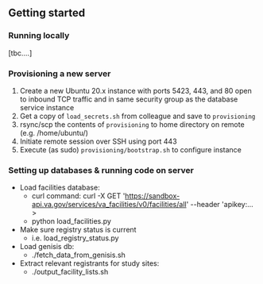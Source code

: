 ## Getting started

### Running locally

[tbc....]

### Provisioning a new server

1. Create a new Ubuntu 20.x instance with ports 5423, 443, and 80 open to inbound TCP traffic and in same security group as the database service instance
1. Get a copy of `load_secrets.sh` from colleague and save to `provisioning`
1. rsync/scp the contents of `provisioning` to home directory on remote (e.g. /home/ubuntu/)
1. Initiate remote session over SSH using port 443
1. Execute (as sudo) `provisioning/bootstrap.sh` to configure instance

### Setting up databases & running code on server

* Load facilities database:
    * curl command:  curl -X GET 'https://sandbox-api.va.gov/services/va_facilities/v0/facilities/all' --header 'apikey:... >
    * python load_facilities.py
* Make sure registry status is current
    * i.e. load_registry_status.py
* Load genisis db:
    * ./fetch_data_from_genisis.sh
* Extract relevant registrants for study sites:
    * ./output_facility_lists.sh
